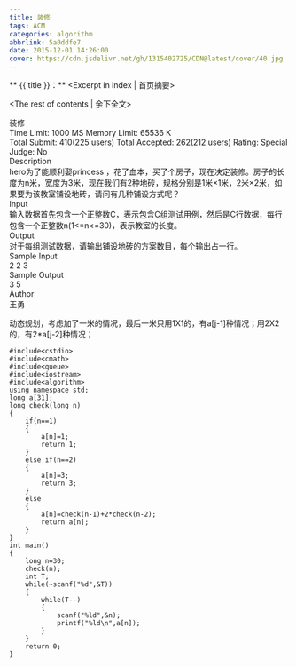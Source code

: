 ```yaml
---
title: 装修
tags: ACM
categories: algorithm
abbrlink: 5a0ddfe7
date: 2015-12-01 14:26:00
cover: https://cdn.jsdelivr.net/gh/1315402725/CDN@latest/cover/40.jpg
---
```


** {{ title }}：** <Excerpt in index | 首页摘要>
<!-- more -->
<The rest of contents | 余下全文>

装修   
Time Limit: 1000 MS	Memory Limit: 65536 K   
Total Submit: 410(225 users)	Total Accepted: 262(212 users)	Rating: 	Special Judge: No   
Description   
hero为了能顺利娶princess ，花了血本，买了个房子，现在决定装修。房子的长度为n米，宽度为3米，现在我们有2种地砖，规格分别是1米×1米，2米×2米，如果要为该教室铺设地砖，请问有几种铺设方式呢？   
Input   
输入数据首先包含一个正整数C，表示包含C组测试用例，然后是C行数据，每行包含一个正整数n(1<=n<=30)，表示教室的长度。   
Output   
对于每组测试数据，请输出铺设地砖的方案数目，每个输出占一行。   
Sample Input   
2 2 3   
Sample Output   
3 5   
Author   
王勇   

动态规划，考虑加了一米的情况，最后一米只用1X1的，有a[j-1]种情况；用2X2的，有2*a[j-2]种情况；
```
#include<cstdio>
#include<cmath>
#include<queue>
#include<iostream>
#include<algorithm>
using namespace std;
long a[31]; 
long check(long n)
{
    if(n==1)
    {
        a[n]=1;
        return 1;
    }
    else if(n==2)
    {
        a[n]=3;
        return 3;
    }
    else
    {
        a[n]=check(n-1)+2*check(n-2);
        return a[n];
    }
}
int main()
{
    long n=30;
    check(n);
    int T;
    while(~scanf("%d",&T))
    {
        while(T--)
        {
            scanf("%ld",&n);
            printf("%ld\n",a[n]);
        }
    }
    return 0;
}
```